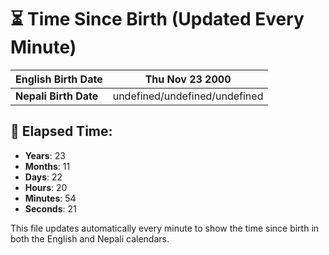 # ⏳ Time Since Birth (Updated Every Minute)

| **English Birth Date** | Thu Nov 23 2000 |
|------------------------|-------------------------------------|
| **Nepali Birth Date**  | undefined/undefined/undefined                  |

## 📅 Elapsed Time:

- **Years**: 23
- **Months**: 11
- **Days**: 22
- **Hours**: 20
- **Minutes**: 54
- **Seconds**: 21

This file updates automatically every minute to show the time since birth in both the English and Nepali calendars.